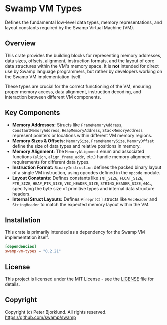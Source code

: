# Swamp VM Types

Defines the fundamental low-level data types, memory representations, and layout constants required by the Swamp Virtual Machine (VM).

## Overview

This crate provides the building blocks for representing memory addresses, data sizes, offsets, alignment, instruction formats, and the layout of core data structures within the VM's memory space. It is **not** intended for direct use by Swamp language programmers, but rather by developers working on the Swamp VM implementation itself.

These types are crucial for the correct functioning of the VM, ensuring proper memory access, data alignment, instruction decoding, and interaction between different VM components.

## Key Components

* **Memory Addresses:** Structs like `FrameMemoryAddress`, `ConstantMemoryAddress`, `HeapMemoryAddress`, `StackMemoryAddress` represent pointers or locations within different VM memory regions.
* **Memory Sizes & Offsets:** `MemorySize`, `FrameMemorySize`, `MemoryOffset` define the size of data types and relative positions in memory.
* **Memory Alignment:** The `MemoryAlignment` enum and associated functions (`align`, `align_frame_addr`, etc.) handle memory alignment requirements for different data types.
* **Instruction Format:** `BinaryInstruction` defines the packed binary layout of a single VM instruction, using opcodes defined in the `opcode` module.
* **Layout Constants:** Defines constants like `INT_SIZE`, `FLOAT_SIZE`, `PTR_SIZE`, `HEAP_PTR_SIZE`, `VEC_HEADER_SIZE`, `STRING_HEADER_SIZE`, etc., specifying the byte size of primitive types and internal data structure headers.
* **Internal Struct Layouts:** Defines `#[repr(C)]` structs like `VecHeader` and `StringHeader` to match the expected memory layout within the VM.

## Installation

This crate is primarily intended as a dependency for the Swamp VM implementation itself.

```toml
[dependencies]
swamp-vm-types = "0.2.21"
```

## License

This project is licensed under the MIT License - see the [LICENSE](LICENSE) file for details.

## Copyright

Copyright (c) Peter Bjorklund. All rights reserved. https://github.com/swamp/swamp
